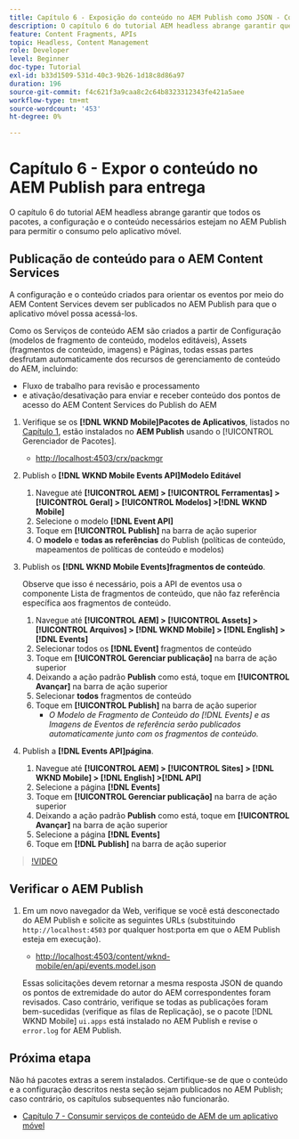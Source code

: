 ```yaml
---
title: Capítulo 6 - Exposição do conteúdo no AEM Publish como JSON - Content Services
description: O capítulo 6 do tutorial AEM headless abrange garantir que todos os pacotes, a configuração e o conteúdo necessários estejam no AEM Publish para permitir o consumo do aplicativo móvel.
feature: Content Fragments, APIs
topic: Headless, Content Management
role: Developer
level: Beginner
doc-type: Tutorial
exl-id: b33d1509-531d-40c3-9b26-1d18c8d86a97
duration: 196
source-git-commit: f4c621f3a9caa8c2c64b8323312343fe421a5aee
workflow-type: tm+mt
source-wordcount: '453'
ht-degree: 0%

---
```


# Capítulo 6 - Expor o conteúdo no AEM Publish para entrega

O capítulo 6 do tutorial AEM headless abrange garantir que todos os pacotes, a configuração e o conteúdo necessários estejam no AEM Publish para permitir o consumo pelo aplicativo móvel.

## Publicação de conteúdo para o AEM Content Services

A configuração e o conteúdo criados para orientar os eventos por meio do AEM Content Services devem ser publicados no AEM Publish para que o aplicativo móvel possa acessá-los.

Como os Serviços de conteúdo AEM são criados a partir de Configuração (modelos de fragmento de conteúdo, modelos editáveis), Assets (fragmentos de conteúdo, imagens) e Páginas, todas essas partes desfrutam automaticamente dos recursos de gerenciamento de conteúdo do AEM, incluindo:

* Fluxo de trabalho para revisão e processamento
* e ativação/desativação para enviar e receber conteúdo dos pontos de acesso do AEM Content Services do Publish do AEM

1. Verifique se os **[!DNL WKND Mobile]Pacotes de Aplicativos**, listados no [Capítulo 1](./chapter-1.md#wknd-mobile-application-packages), estão instalados no **AEM Publish** usando o [!UICONTROL Gerenciador de Pacotes].
   * [http://localhost:4503/crx/packmgr](http://localhost:4503/crx/packmgr)

1. Publish o **[!DNL WKND Mobile Events API]Modelo Editável**
   1. Navegue até **[!UICONTROL AEM] > [!UICONTROL Ferramentas] > [!UICONTROL Geral] > [!UICONTROL Modelos] >[!DNL WKND Mobile]**
   1. Selecione o modelo **[!DNL Event API]**
   1. Toque em **[!UICONTROL Publish]** na barra de ação superior
   1. O **modelo** e **todas as referências** do Publish (políticas de conteúdo, mapeamentos de políticas de conteúdo e modelos)

1. Publish os **[!DNL WKND Mobile Events]fragmentos de conteúdo**.

   Observe que isso é necessário, pois a API de eventos usa o componente Lista de fragmentos de conteúdo, que não faz referência específica aos fragmentos de conteúdo.

   1. Navegue até **[!UICONTROL AEM] > [!UICONTROL Assets] > [!UICONTROL Arquivos] > [!DNL WKND Mobile] > [!DNL English] >[!DNL Events]**
   1. Selecionar todos os **[!DNL Event]** fragmentos de conteúdo
   1. Toque em **[!UICONTROL Gerenciar publicação]** na barra de ação superior
   1. Deixando a ação padrão **Publish** como está, toque em **[!UICONTROL Avançar]** na barra de ação superior
   1. Selecionar **todos** fragmentos de conteúdo
   1. Toque em **[!UICONTROL Publish]** na barra de ação superior
      * *O Modelo de Fragmento de Conteúdo do [!DNL Events] e as Imagens de Eventos de referência serão publicados automaticamente junto com os fragmentos de conteúdo.*

1. Publish a **[!DNL Events API]página**.
   1. Navegue até **[!UICONTROL AEM] > [!UICONTROL Sites] > [!DNL WKND Mobile] > [!DNL English] >[!DNL API]**
   1. Selecione a página **[!DNL Events]**
   1. Toque em **[!UICONTROL Gerenciar publicação]** na barra de ação superior
   1. Deixando a ação padrão **Publish** como está, toque em **[!UICONTROL Avançar]** na barra de ação superior
   1. Selecione a página **[!DNL Events]**
   1. Toque em **[!DNL Publish]** na barra de ação superior

>[!VIDEO](https://video.tv.adobe.com/v/28343?quality=12&learn=on)

## Verificar o AEM Publish

1. Em um novo navegador da Web, verifique se você está desconectado do AEM Publish e solicite as seguintes URLs (substituindo `http://localhost:4503` por qualquer host:porta em que o AEM Publish esteja em execução).

   * [http://localhost:4503/content/wknd-mobile/en/api/events.model.json](http://localhost:4503/content/wknd-mobile/en/api/events.model.tidy.json)

   Essas solicitações devem retornar a mesma resposta JSON de quando os pontos de extremidade do autor do AEM correspondentes foram revisados. Caso contrário, verifique se todas as publicações foram bem-sucedidas (verifique as filas de Replicação), se o pacote [!DNL WKND Mobile] `ui.apps` está instalado no AEM Publish e revise o `error.log` for AEM Publish.

## Próxima etapa

Não há pacotes extras a serem instalados. Certifique-se de que o conteúdo e a configuração descritos nesta seção sejam publicados no AEM Publish; caso contrário, os capítulos subsequentes não funcionarão.

* [Capítulo 7 - Consumir serviços de conteúdo de AEM de um aplicativo móvel](./chapter-7.md)
